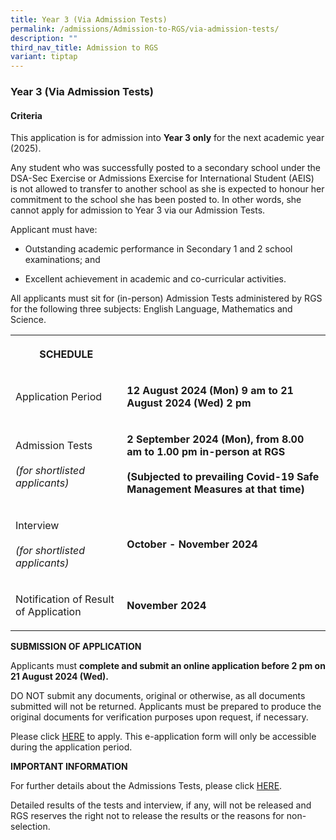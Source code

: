 ```yaml
---
title: Year 3 (Via Admission Tests)
permalink: /admissions/Admission-to-RGS/via-admission-tests/
description: ""
third_nav_title: Admission to RGS
variant: tiptap
---
```

<h3><strong>Year 3 (Via Admission Tests)</strong></h3>
<h4><strong>Criteria</strong></h4>
<p>This application is for admission into&nbsp;<strong>Year 3 only</strong>&nbsp;for
the next academic year (2025).&nbsp;</p>
<p>Any student who was successfully posted to a secondary school under the
DSA-Sec Exercise or Admissions Exercise for International Student (AEIS)
is&nbsp;not&nbsp;allowed to transfer to another school as she is expected
to honour her commitment to the school she has been posted to. In other
words, she cannot apply for admission to Year 3 via our Admission Tests.</p>
<p>Applicant must have:&nbsp;</p>
<ul data-tight="true" class="tight">
<li>
<p>Outstanding academic performance in Secondary 1 and 2 school examinations;
and&nbsp;&nbsp;</p>
</li>
<li>
<p>Excellent achievement in academic and co-curricular activities.&nbsp;</p>
</li>
</ul>
<p>All applicants must sit for (in-person) Admission Tests administered by
RGS for the following&nbsp;three&nbsp;subjects: English Language, Mathematics
and Science.</p>
<table style="minWidth: 50px">
<colgroup>
<col>
<col>
</colgroup>
<tbody>
<tr>
<th rowspan="1" colspan="1">
<p><strong>SCHEDULE</strong>
</p>
</th>
<th rowspan="1" colspan="1">
<p></p>
</th>
</tr>
<tr>
<td rowspan="1" colspan="1">
<p>Application Period</p>
</td>
<td rowspan="1" colspan="1">
<p><strong>12 August 2024 (Mon) 9 am to 21 August 2024 (Wed) 2 pm</strong>
</p>
</td>
</tr>
<tr>
<td rowspan="1" colspan="1">
<p>Admission Tests
<br>
<br><em>(for shortlisted applicants)</em>
</p>
</td>
<td rowspan="1" colspan="1">
<p><strong>2 September 2024 (Mon), from 8.00 am to 1.00 pm in-person at RGS</strong> 
<br>
<br><strong>(Subjected to prevailing Covid-19 Safe Management Measures at that time)</strong>
</p>
</td>
</tr>
<tr>
<td rowspan="1" colspan="1">
<p>Interview
<br>
<br><em>(for shortlisted applicants)</em>
</p>
</td>
<td rowspan="1" colspan="1">
<p><strong>October - November 2024</strong>
</p>
</td>
</tr>
<tr>
<td rowspan="1" colspan="1">
<p>Notification of Result of Application</p>
</td>
<td rowspan="1" colspan="1">
<p><strong>November 2024</strong>
</p>
</td>
</tr>
</tbody>
</table>
<p><strong>SUBMISSION OF APPLICATION</strong>
</p>
<p>Applicants must&nbsp;<strong>complete and submit an online application before 2 pm on 21 August 2024 (Wed).</strong>
</p>
<p>DO NOT submit any documents, original or otherwise, as all documents submitted
will not be returned. Applicants must be prepared to produce the original
documents for verification purposes upon request, if necessary.</p>
<p>Please click <a href="https://form.gov.sg/6625e21104c40c0f8d108bac" rel="noopener noreferrer nofollow" target="_blank">HERE</a> to
apply. This e-application form will only be accessible during the application
period.</p>
<p><strong>IMPORTANT INFORMATION</strong>
</p>
<p>For further details about the Admissions Tests, please click <a href="/files/Y3_Admission_Academic_Subject_Selection_Tests.pdf" rel="noopener noreferrer nofollow" target="_blank">HERE</a>.</p>
<p>Detailed results of the tests and interview, if any, will not be released
and RGS reserves the right not to release the results or the reasons for
non-selection.</p>